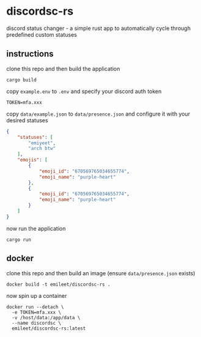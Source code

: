 # discordsc-rs

discord status changer - a simple rust app to automatically cycle through predefined custom statuses

## instructions

clone this repo and then build the application

```shell
cargo build
```

copy `example.env` to `.env` and specify your discord auth token
```shell
TOKEN=mfa.xxx
```

copy `data/example.json` to `data/presence.json` and configure it with your desired statuses
```json
{
    "statuses": [
        "emiyeet",
        "arch btw"
    ],
    "emojis": [
        {
            "emoji_id": "670569765034655774",
            "emoji_name": "purple-heart"
        },
        {
            "emoji_id": "670569765034655774",
            "emoji_name": "purple-heart"
        }
    ]
}
```

now run the application
```shell
cargo run
```

## docker

clone this repo and then build an image (ensure `data/presence.json` exists)

```shell
docker build -t emileet/discordsc-rs .
```

now spin up a container
```shell
docker run --detach \
  -e TOKEN=mfa.xxx \
  -v /host/data:/app/data \
  --name discordsc \
  emileet/discordsc-rs:latest
```